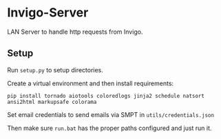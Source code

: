 # Invigo-Server

LAN Server to handle http requests from Invigo.

## Setup

Run `setup.py` to setup directories.

Create a virtual environment and then install requirements:

```
pip install tornado aiotools coloredlogs jinja2 schedule natsort ansi2html markupsafe colorama
```

Set email credentials to send emails via SMPT in `utils/credentials.json`

Then make sure `run.bat` has the proper paths configured and just run it.
